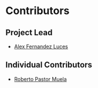 # Contributors

## Project Lead

* [Alex Fernandez Luces](https://github.com/AlejandroFernandezLuces)

## Individual Contributors

* [Roberto Pastor Muela](https://github.com/RobPasMue)
